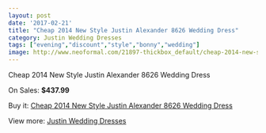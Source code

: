 ```yaml
---
layout: post
date: '2017-02-21'
title: "Cheap 2014 New Style Justin Alexander 8626 Wedding Dress"
category: Justin Wedding Dresses
tags: ["evening","discount","style","bonny","wedding"]
image: http://www.neoformal.com/21897-thickbox_default/cheap-2014-new-style-justin-alexander-8626-wedding-dress.jpg
---
```

Cheap 2014 New Style Justin Alexander 8626 Wedding Dress

On Sales: **$437.99**
<a href="https://www.neoformal.com/en/justin-wedding-dresses-2014/7169-cheap-2014-new-style-justin-alexander-8626-wedding-dress.html"><amp-img layout="responsive" width="600" height="600" src="//www.neoformal.com/21897-thickbox_default/cheap-2014-new-style-justin-alexander-8626-wedding-dress.jpg" alt="Cheap 2014 New Style Justin Alexander 8626 Wedding Dress 0" /></a>
<a href="https://www.neoformal.com/en/justin-wedding-dresses-2014/7169-cheap-2014-new-style-justin-alexander-8626-wedding-dress.html"><amp-img layout="responsive" width="600" height="600" src="//www.neoformal.com/21898-thickbox_default/cheap-2014-new-style-justin-alexander-8626-wedding-dress.jpg" alt="Cheap 2014 New Style Justin Alexander 8626 Wedding Dress 1" /></a>

Buy it: [Cheap 2014 New Style Justin Alexander 8626 Wedding Dress](https://www.neoformal.com/en/justin-wedding-dresses-2014/7169-cheap-2014-new-style-justin-alexander-8626-wedding-dress.html "Cheap 2014 New Style Justin Alexander 8626 Wedding Dress")

View more: [Justin Wedding Dresses](https://www.neoformal.com/en/112-justin-wedding-dresses-2014 "Justin Wedding Dresses")